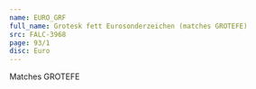 ```yaml
---
name: EURO_GRF
full_name: Grotesk fett Eurosonderzeichen (matches GROTEFE)
src: FALC-3968
page: 93/1
disc: Euro
---
```

Matches GROTEFE
